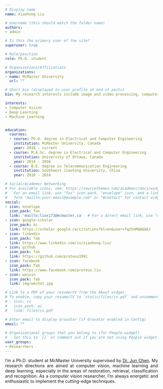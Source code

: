 ```yaml
---
# Display name
name: Xiaohong Liu

# Username (this should match the folder name)
authors:
- admin

# Is this the primary user of the site?
superuser: true

# Role/position
role: Ph.D. student

# Organizations/Affiliations
organizations:
- name: McMaster University
  url: ""

# Short bio (displayed in user profile at end of posts)
bio: My research interests include image and video processing, computer vision, machine learning and deep learning.

interests:
- Computer Vision
- Deep Learning 
- Machine Learning


education:
  courses:
  - course: Ph.D. degree in Electrical and Computer Engineering
    institution: McMaster University, Canada
    year: 2018 - current
  - course: M.A.Sc. degree in Electrical and Computer Engineering 
    institution: University of Ottawa, Canada
    year: 2014 - 2016
  - course: B.E. degree in Telecommunication Engineering
    institution: Southwest Jiaotong University, China
    year: 2010 - 2014

# Social/Academic Networking
# For available icons, see: https://sourcethemes.com/academic/docs/widgets/#icons
#   For an email link, use "fas" icon pack, "envelope" icon, and a link in the
#   form "mailto:your-email@example.com" or "#contact" for contact widget.
social:
- icon: envelope
  icon_pack: fas
  link: 'mailto:liux173@mcmaster.ca'  # For a direct email link, use "mailto:test@example.org".
- icon: google-scholar
  icon_pack: ai
  link: https://scholar.google.ca/citations?hl=en&user=Tq2hoMQAAAAJ
- icon: linkedin
  icon_pack: fab
  link: https://www.linkedin.com/in/xiaohong-liu/
- icon: github
  icon_pack: fab
  link: https://github.com/proteus1991
- icon: facebook
  icon_pack: fab
  link: https://www.facebook.com/proteus.liu
- icon: weixin
  icon_pack: fab
  link: img/wechat.jpg

# Link to a PDF of your resume/CV from the About widget.
# To enable, copy your resume/CV to `static/files/cv.pdf` and uncomment the lines below.  
# - icon: cv
#   icon_pack: ai
#   link: files/cv.pdf

# Enter email to display Gravatar (if Gravatar enabled in Config)
email: ""
  
# Organizational groups that you belong to (for People widget)
#   Set this to `[]` or comment out if you are not using People widget.  
user_groups:
- Researchers
---
```


<p style="text-align: justify">I’m a Ph.D. student at McMaster University supervised by <a href="https://scholar.google.ca/citations?hl=en&user=XI79Mw0AAAAJ">Dr. Jun Chen</a>. My research directions are aimed at computer vision, machine learning and deep learning, especially in the areas of restoration, retrieval, classification and recognition. As a computer vision researcher, I’m always energetic and enthusiastic to implement the cutting-edge techniques.</p>

